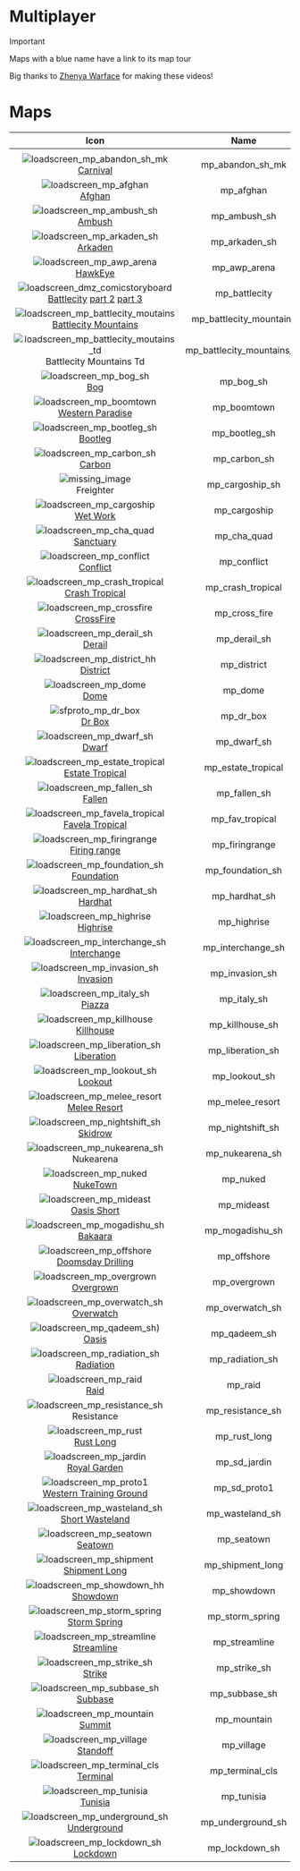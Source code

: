 # Multiplayer 

> [!IMPORTANT]
> Maps with a blue name have a link to its map tour
>
> Big thanks to [Zhenya Warface](https://www.youtube.com/@ZhenyaLF) for making these videos!

# Maps

| Icon | Name | 
| :--: | :--: | 
| | | | | 
![loadscreen_mp_abandon_sh_mk](https://github.com/user-attachments/assets/1ab9dc5b-681c-4dde-9ca4-0eb5d53832ea)<br> [Carnival](https://www.youtube.com/watch?v=8p-LU7T8xGU) | mp_abandon_sh_mk |
![loadscreen_mp_afghan](https://github.com/user-attachments/assets/5ae25aef-e03d-485b-b52c-975a2a139212)<br> [Afghan](https://www.youtube.com/watch?v=tIpQWF43yvI) | mp_afghan |
![loadscreen_mp_ambush_sh](https://github.com/user-attachments/assets/c556d56c-94a7-49f3-8592-0a71ed948359)<br> [Ambush](https://www.youtube.com/watch?v=stORfM93S7c&t) | mp_ambush_sh |
![loadscreen_mp_arkaden_sh](https://github.com/user-attachments/assets/e2fcefc3-24e6-43fa-953a-32c6eeb7136c)<br> [Arkaden](https://www.youtube.com/watch?v=pbPM85GcvPE) | mp_arkaden_sh |
![loadscreen_mp_awp_arena](https://github.com/user-attachments/assets/e929968b-4afb-4fb4-bafb-8f79a7a67bda)<br> [HawkEye](https://www.youtube.com/watch?v=3j5-e89ilMk&t) | mp_awp_arena |
![loadscreen_dmz_comicstoryboard](https://github.com/user-attachments/assets/cdd9f426-7300-4194-aa0a-9d56b7a6f543)<br> [Battlecity](https://www.youtube.com/watch?v=60qN2VUXit8) [part 2](https://www.youtube.com/watch?v=rUtxRWsiMTQ) [part 3](https://www.youtube.com/watch?v=TohFbtpy0EA) | mp_battlecity |
![loadscreen_mp_battlecity_moutains](https://github.com/user-attachments/assets/d434fc65-9a5c-4bb7-b65d-7e0802594665)<br> [Battlecity Mountains](https://www.youtube.com/watch?v=pqLUDIW5TqA) | mp_battlecity_mountains |
![loadscreen_mp_battlecity_moutains_td](https://github.com/user-attachments/assets/e879f21d-6a9a-4cad-b911-019bacafe088)<br> Battlecity Mountains Td | mp_battlecity_mountains_td |
![loadscreen_mp_bog_sh](https://github.com/user-attachments/assets/81fb4ed0-3406-43dc-9d59-f96f84ea4843)<br> [Bog](https://www.youtube.com/watch?v=qafNQJerU0Q&t) | mp_bog_sh |
![loadscreen_mp_boomtown](https://github.com/user-attachments/assets/0f891770-d9c4-44ba-b380-593c345f345e)<br> [Western Paradise](https://www.youtube.com/watch?v=gQhbE91Q6ws&list=PL_CS8KhzrKyngNnb5BUb7y75PS7SfSEhC&index) | mp_boomtown |
![loadscreen_mp_bootleg_sh](https://github.com/user-attachments/assets/258b7276-dd52-496c-ad55-306aca3a42a0)<br> [Bootleg](https://www.youtube.com/watch?v=IV0_Mwghm7A&list=PL_CS8KhzrKyngNnb5BUb7y75PS7SfSEhC&index) | mp_bootleg_sh |
![loadscreen_mp_carbon_sh](https://github.com/user-attachments/assets/6a6957e9-2bf1-4fda-aed4-585f0a458a56)<br> [Carbon](https://www.youtube.com/watch?v=2qjSwJTviPY&list=PL_CS8KhzrKyngNnb5BUb7y75PS7SfSEhC&index=64&t) | mp_carbon_sh |
![missing_image](https://github.com/user-attachments/assets/abb9e211-1176-4ac4-896d-4bdcb5019e7d)<br> Freighter | mp_cargoship_sh |
![loadscreen_mp_cargoship](https://github.com/user-attachments/assets/34e93d99-5d61-4562-aafc-7d50ccb472bc)<br> [Wet Work](https://www.youtube.com/watch?v=k-WwXULjMKM) | mp_cargoship |
![loadscreen_mp_cha_quad](https://github.com/user-attachments/assets/08cc6f57-dcbd-4dce-9b50-eddc6e02f3e6)<br> [Sanctuary](https://youtu.be/ICdsGxjKbLI?si=d4JVi2nRX-rhtXuL) | mp_cha_quad |
![loadscreen_mp_conflict](https://github.com/user-attachments/assets/24a768aa-8b0a-46fc-9b53-b1fd3d203616)<br> [Conflict](https://www.youtube.com/watch?v=QHJzNcdDcsw) | mp_conflict |
![loadscreen_mp_crash_tropical](https://github.com/user-attachments/assets/f7fc9802-c02e-43a7-acd7-1ea75589d801)<br> [Crash Tropical](https://www.youtube.com/watch?v=EsssUy1ZdGo&list=PL_CS8KhzrKyngNnb5BUb7y75PS7SfSEhC&index) | mp_crash_tropical |
![loadscreen_mp_crossfire](https://github.com/user-attachments/assets/5190e104-ae76-46e0-b764-9e9fd6ed9d87)<br> [CrossFire](https://www.youtube.com/watch?v=p8WQLxK7h-k&list=PL_CS8KhzrKyngNnb5BUb7y75PS7SfSEhC&index=37&t) | mp_cross_fire |
![loadscreen_mp_derail_sh](https://github.com/user-attachments/assets/e0186a01-59fc-4f11-a064-1b436ed7a1a9)<br> [Derail](https://www.youtube.com/watch?v=MRDqRYnOQ6E&list=PL_CS8KhzrKyngNnb5BUb7y75PS7SfSEhC&index) | mp_derail_sh |
![loadscreen_mp_district_hh](https://github.com/user-attachments/assets/12e479d2-b711-4c56-9110-a893b6b82f74)<br> [District](https://www.youtube.com/watch?v=D98UeflvaR8) | mp_district |
![loadscreen_mp_dome](https://github.com/user-attachments/assets/e43bbe2b-cb37-4f6e-ac1f-c3974645d2b0)<br> [Dome](https://www.youtube.com/watch?v=yIhVyDZm50Q&list=PL_CS8KhzrKyngNnb5BUb7y75PS7SfSEhC&index=36&t) | mp_dome |
![sfproto_mp_dr_box](https://github.com/user-attachments/assets/de15855e-ca46-472b-8380-e551b6ca38e3)<br> [Dr Box](https://www.youtube.com/watch?v=paIs0eSwglY) | mp_dr_box |
![loadscreen_mp_dwarf_sh](https://github.com/user-attachments/assets/a4630461-d639-4511-9d79-15ab21a91a92)<br> [Dwarf](https://www.youtube.com/watch?v=yqh-LSn1Gpc&list=PL_CS8KhzrKyngNnb5BUb7y75PS7SfSEhC&index) | mp_dwarf_sh |
![loadscreen_mp_estate_tropical](https://github.com/user-attachments/assets/78853406-9330-435c-88d9-be323bbd9b4c)<br> [Estate Tropical](https://www.youtube.com/watch?v=OT35KW902BE&list=PL_CS8KhzrKyngNnb5BUb7y75PS7SfSEhC&index=10&t) | mp_estate_tropical |
![loadscreen_mp_fallen_sh](https://github.com/user-attachments/assets/bfbab1fa-fa3f-45c0-874d-480abd0f86b0)<br> [Fallen](https://www.youtube.com/watch?v=bz6tWC5Q8Tg&list=PL_CS8KhzrKyngNnb5BUb7y75PS7SfSEhC&index) | mp_fallen_sh |
![loadscreen_mp_favela_tropical](https://github.com/user-attachments/assets/91ec0161-ffce-4756-87b1-06075c75035b)<br> [Favela Tropical](https://www.youtube.com/watch?v=eT3ir0LO0M0&list=PL_CS8KhzrKyngNnb5BUb7y75PS7SfSEhC&index) | mp_fav_tropical |
![loadscreen_mp_firingrange](https://github.com/user-attachments/assets/ca3add7c-f61c-49a4-82ae-efb9ae1f8a85)<br> [Firing range](https://www.youtube.com/watch?v=TLWHSwtiwqc&list=PL_CS8KhzrKyngNnb5BUb7y75PS7SfSEhC&index) | mp_firingrange | 
![loadscreen_mp_foundation_sh](https://github.com/user-attachments/assets/69dde784-238d-4909-92dc-120347cd785f)<br> [Foundation](https://www.youtube.com/watch?v=Bq5OhsOcwJs&list=PL_CS8KhzrKyngNnb5BUb7y75PS7SfSEhC&index) | mp_foundation_sh |
![loadscreen_mp_hardhat_sh](https://github.com/user-attachments/assets/16f5ab99-401c-46ad-bf7f-8932d16d8c1d)<br> [Hardhat](https://www.youtube.com/watch?v=C9z8KnryPbQ&list=PL_CS8KhzrKyngNnb5BUb7y75PS7SfSEhC&index) | mp_hardhat_sh |
![loadscreen_mp_highrise](https://github.com/user-attachments/assets/08109028-dfdc-4031-b2f6-6085f16b8747)<br> [Highrise](https://www.youtube.com/watch?v=pzxO04pvhg4&list=PL_CS8KhzrKyngNnb5BUb7y75PS7SfSEhC&index) | mp_highrise |
![loadscreen_mp_interchange_sh](https://github.com/user-attachments/assets/68904211-9862-46db-a07a-ec58daa2f05c)<br> [Interchange](https://www.youtube.com/watch?v=lKSU6MpGlrM&list=PL_CS8KhzrKyngNnb5BUb7y75PS7SfSEhC&index) | mp_interchange_sh |
![loadscreen_mp_invasion_sh](https://github.com/user-attachments/assets/cb14fec6-290d-4da3-b130-c1bc7567bb8a)<br> [Invasion](https://www.youtube.com/watch?v=3a61k4n8v5I&list=PL_CS8KhzrKyngNnb5BUb7y75PS7SfSEhC&index) | mp_invasion_sh |
![loadscreen_mp_italy_sh](https://github.com/user-attachments/assets/45e91a81-f6a9-4c54-92d1-03571c1200f7)<br> [Piazza](https://www.youtube.com/watch?v=rj_mFvutsM8&list=PL_CS8KhzrKyngNnb5BUb7y75PS7SfSEhC&index) | mp_italy_sh |
![loadscreen_mp_killhouse](https://github.com/user-attachments/assets/0dfc9b23-a8cc-41ab-ba22-d5e82922ebcb)<br> [Killhouse](https://www.youtube.com/watch?v=1w24hNu1spY&list=PL_CS8KhzrKyngNnb5BUb7y75PS7SfSEhC&index) | mp_killhouse_sh |
![loadscreen_mp_liberation_sh](https://github.com/user-attachments/assets/ca2504bc-54d5-40ed-a97b-99a9a1ddf076)<br> [Liberation](https://www.youtube.com/watch?v=L-IrY2PzPaU&list=PL_CS8KhzrKyngNnb5BUb7y75PS7SfSEhC&index=43&t) | mp_liberation_sh |
![loadscreen_mp_lookout_sh](https://github.com/user-attachments/assets/4244fa77-08bb-4f40-842c-e5c31e34d474)<br> [Lookout](https://www.youtube.com/watch?v=o37yOFGm6yc&list=PL_CS8KhzrKyngNnb5BUb7y75PS7SfSEhC&index) | mp_lookout_sh |
![loadscreen_mp_melee_resort](https://github.com/user-attachments/assets/fb634a83-6ba3-4def-97e0-704a7ba89386)<br> [Melee Resort](https://www.youtube.com/watch?v=0sdblN_p3jw&list=PL_CS8KhzrKyngNnb5BUb7y75PS7SfSEhC&index) | mp_melee_resort |
![loadscreen_mp_nightshift_sh](https://github.com/user-attachments/assets/e3e36b42-6e73-480e-8193-75dce5f7b04b)<br> [Skidrow](https://www.youtube.com/watch?v=Km0b6FE35Zc&list=PL_CS8KhzrKyngNnb5BUb7y75PS7SfSEhC&index) | mp_nightshift_sh |
![loadscreen_mp_nukearena_sh](https://github.com/user-attachments/assets/e64c4297-cf81-4976-87fd-eff0eaccb30a)<br> Nukearena | mp_nukearena_sh |
![loadscreen_mp_nuked](https://github.com/user-attachments/assets/a444bd30-7bb8-410d-b848-a4994f3e4fbb)<br> [NukeTown](https://www.youtube.com/watch?v=EY-aAg8Dapc&list=PL_CS8KhzrKyngNnb5BUb7y75PS7SfSEhC&index=5&t) | mp_nuked | 
![loadscreen_mp_mideast](https://github.com/user-attachments/assets/6611e91b-1f56-4a0d-a57a-ed8a5baf1b66)<br> [Oasis Short](https://www.youtube.com/watch?v=GGekdPR9xs8&list=PL_CS8KhzrKyngNnb5BUb7y75PS7SfSEhC&index) | mp_mideast | 
![loadscreen_mp_mogadishu_sh](https://github.com/user-attachments/assets/57344f0b-20ab-4aa2-827c-7b2659ab3460)<br> [Bakaara](https://www.youtube.com/watch?v=Vr4LwsB1Nyg&list=PL_CS8KhzrKyngNnb5BUb7y75PS7SfSEhC&index) | mp_mogadishu_sh |
![loadscreen_mp_offshore](https://github.com/user-attachments/assets/6b202f86-3888-4346-9a96-ea9b60fd8c4b)<br> [Doomsday Drilling](https://www.youtube.com/watch?v=WEvwfzl53h8&list=PL_CS8KhzrKyngNnb5BUb7y75PS7SfSEhC&index) | mp_offshore |
![loadscreen_mp_overgrown](https://github.com/user-attachments/assets/2a55fa84-1042-48f9-baff-b109f18faef9)<br> [Overgrown](https://www.youtube.com/watch?v=kKfiDcV1GQY&list=PL_CS8KhzrKyngNnb5BUb7y75PS7SfSEhC&index) | mp_overgrown |
![loadscreen_mp_overwatch_sh](https://github.com/user-attachments/assets/fefefa07-68f5-47d1-87ec-e4ac57932f56)<br> [Overwatch](https://www.youtube.com/watch?v=-psXCBe2y44&list=PL_CS8KhzrKyngNnb5BUb7y75PS7SfSEhC&index) | mp_overwatch_sh |
![loadscreen_mp_qadeem_sh](https://github.com/user-attachments/assets/49257f72-92ad-4784-bc5f-9a7f0815ac53))<br> [Oasis](https://www.youtube.com/watch?v=Jqdu8lIEkZs&list=PL_CS8KhzrKyngNnb5BUb7y75PS7SfSEhC&index) | mp_qadeem_sh |
![loadscreen_mp_radiation_sh](https://github.com/user-attachments/assets/ba7bdcae-30e6-4b29-8753-47ba92060a6c)<br> [Radiation](https://www.youtube.com/watch?v=QiPllFgJkJE&list=PL_CS8KhzrKyngNnb5BUb7y75PS7SfSEhC&index=) | mp_radiation_sh |
![loadscreen_mp_raid](https://github.com/user-attachments/assets/1090c795-8f06-40e0-8c65-4d2651c4836f)<br> [Raid](https://www.youtube.com/watch?v=f1cZfAqIcCM&list=PL_CS8KhzrKyngNnb5BUb7y75PS7SfSEhC&index) | mp_raid |
![loadscreen_mp_resistance_sh](https://github.com/user-attachments/assets/56e5ceab-59c7-4763-85b4-c3e26bc92a09)<br> Resistance | mp_resistance_sh |
![loadscreen_mp_rust](https://github.com/user-attachments/assets/4f5f522a-cb27-4207-aecc-9eddf64959bf)<br> [Rust Long](https://www.youtube.com/watch?v=PZTfh_9Pwdk&list=PL_CS8KhzrKyngNnb5BUb7y75PS7SfSEhC&index=38&t) | mp_rust_long |
![loadscreen_mp_jardin](https://github.com/user-attachments/assets/a17fc5b7-f4d5-40b6-8330-feb507301a8e)<br> [Royal Garden](https://www.youtube.com/watch?v=aixoYeZAA-o&list=PL_CS8KhzrKyngNnb5BUb7y75PS7SfSEhC&index) | mp_sd_jardin |
![loadscreen_mp_proto1](https://github.com/user-attachments/assets/4201a478-48c4-4cea-beae-9167d69e9c80)<br> [Western Training Ground](https://youtu.be/w18lsNNz7g4?si=i_bgA3poGh9445NU) | mp_sd_proto1 |
![loadscreen_mp_wasteland_sh](https://github.com/user-attachments/assets/68184dd8-94ac-4ec9-84f9-4e5789daeb8c)<br> [Short Wasteland](https://www.youtube.com/watch?v=xy3MVutf1hw) | mp_wasteland_sh |
![loadscreen_mp_seatown](https://github.com/user-attachments/assets/d00b3357-3861-4c39-9ac9-c5c8d8463415)<br> [Seatown](https://www.youtube.com/watch?v=HZQv4BtGVi0&list=PL_CS8KhzrKyngNnb5BUb7y75PS7SfSEhC&index) | mp_seatown |
![loadscreen_mp_shipment](https://github.com/user-attachments/assets/63f167aa-86e3-4f87-aa5b-c9c8908556dc)<br> [Shipment Long](https://www.youtube.com/watch?v=4DH08gSyK6s&list=PL_CS8KhzrKyngNnb5BUb7y75PS7SfSEhC&index) | mp_shipment_long |
![loadscreen_mp_showdown_hh](https://github.com/user-attachments/assets/5def6b78-4968-47ca-9476-abe9eda056b7)<br> [Showdown](https://www.youtube.com/watch?v=IjQpnBmXqQE&list=PL_CS8KhzrKyngNnb5BUb7y75PS7SfSEhC&index) | mp_showdown |
![loadscreen_mp_storm_spring](https://github.com/user-attachments/assets/befb1447-6744-43ad-a4e2-2320cac0504e)<br> [Storm Spring](https://www.youtube.com/watch?v=QqiMf36jpzI&list=PL_CS8KhzrKyngNnb5BUb7y75PS7SfSEhC&index) | mp_storm_spring |
![loadscreen_mp_streamline](https://github.com/user-attachments/assets/45f409e9-14fb-404a-bd85-86853d8b2e02)<br> [Streamline](https://www.youtube.com/watch?v=yUdYsjlMLjs&list=PL_CS8KhzrKyngNnb5BUb7y75PS7SfSEhC&index) | mp_streamline | 
![loadscreen_mp_strike_sh](https://github.com/user-attachments/assets/d28afed3-c5cf-44ba-8f54-72a0fa737517)<br> [Strike](https://www.youtube.com/watch?v=3ZooRW1CRV8&list=PL_CS8KhzrKyngNnb5BUb7y75PS7SfSEhC&index) | mp_strike_sh | 
![loadscreen_mp_subbase_sh](https://github.com/user-attachments/assets/676fd9be-1a4e-4813-97c4-fb9d3dc32924)<br> [Subbase](https://www.youtube.com/watch?v=vh6K5TEQSFk&list=PL_CS8KhzrKyngNnb5BUb7y75PS7SfSEhC&index) | mp_subbase_sh |
![loadscreen_mp_mountain](https://github.com/user-attachments/assets/ac60913e-740d-495e-9b0e-cfb5929e63de)<br> [Summit](https://youtu.be/HbW_-8m6RBQ?si=9BJrOmpSto1V_9Er) | mp_mountain |
![loadscreen_mp_village](https://github.com/user-attachments/assets/505db4d2-f612-4264-bc68-336d0c716cc8)<br> [Standoff](https://youtu.be/HJkfCtktJT0?si=DKPdp1d3EJZ0IMc) | mp_village |
![loadscreen_mp_terminal_cls](https://github.com/user-attachments/assets/f320c3e9-7d47-4dbf-a64d-1ac25aff9cd9)<br> [Terminal](https://www.youtube.com/watch?v=pr-_QGWBbE0&list=PL_CS8KhzrKyngNnb5BUb7y75PS7SfSEhC&index=3&t) | mp_terminal_cls |
![loadscreen_mp_tunisia](https://github.com/user-attachments/assets/b9d063f5-1cf2-4f3a-9fcc-705b0ba4cbaf)<br> [Tunisia](https://www.youtube.com/watch?v=wCGwG1LSFG8&list=PL_CS8KhzrKyngNnb5BUb7y75PS7SfSEhC&index=13&t) | mp_tunisia |
![loadscreen_mp_underground_sh](https://github.com/user-attachments/assets/9cd184c3-7709-40c0-ae05-f0b3597b5c62)<br> [Underground](https://www.youtube.com/watch?v=o7UdDx8bwhA&list=PL_CS8KhzrKyngNnb5BUb7y75PS7SfSEhC&index) | mp_underground_sh |
![loadscreen_mp_lockdown_sh](https://github.com/user-attachments/assets/10850d4b-6da2-4f2a-9a99-1590388aa76e)<br> [Lockdown](https://youtu.be/8G5mutASd2s?si=tTYyJi8Nxp3L0frL) | mp_lockdown_sh |
